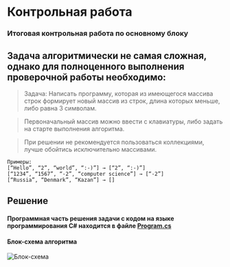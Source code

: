 # Контрольная работа
### Итоговая контрольная работа по основному блоку

## Задача алгоритмически не самая сложная, однако для полноценного выполнения проверочной работы необходимо:


> Задача: Написать программу, которая из имеющегося массива строк формирует новый массив из строк, длина которых меньше, либо равна 3 символам. 

> Первоначальный массив можно ввести с клавиатуры, либо задать на старте выполнения алгоритма.

> При решении не рекомендуется пользоваться коллекциями, лучше обойтись исключительно массивами.

```
Примеры:
[“Hello”, “2”, “world”, “:-)”] → [“2”, “:-)”]
[“1234”, “1567”, “-2”, “computer science”] → [“-2”]
[“Russia”, “Denmark”, “Kazan”] → []
``````

## Решение

#### Программная часть решения задачи с кодом на языке программирования C# находится в файле [Program.cs](https://github.com/stanislavfor/first-final-task/blob/main/task/Program.cs/)

#### Блок-схема алгоритма

![Блок-схема](https://i.ibb.co/BzsDkT2/task-first.png)